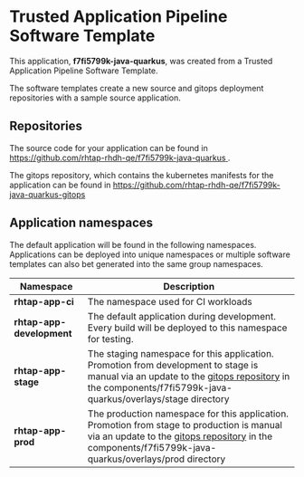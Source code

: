 # Trusted Application Pipeline Software Template

This application, **f7fi5799k-java-quarkus**, was created from a Trusted Application Pipeline Software Template.

The software templates create a new source and gitops deployment repositories with a sample source application. 

## Repositories

The source code for your application can be found in [https://github.com/rhtap-rhdh-qe/f7fi5799k-java-quarkus ](https://github.com/rhtap-rhdh-qe/f7fi5799k-java-quarkus ).
 
The gitops repository, which contains the kubernetes manifests for the application can be found in 
[https://github.com/rhtap-rhdh-qe/f7fi5799k-java-quarkus-gitops ](https://github.com/rhtap-rhdh-qe/f7fi5799k-java-quarkus-gitops ) 

## Application namespaces 

The default application will be found in the following namespaces. Applications can be deployed into unique namespaces or multiple software templates can also bet generated into the same group namespaces.  

|  Namespace   |  Description   |  
| -------- | -------- |
| **rhtap-app-ci** | The namespace used for CI workloads |
| **rhtap-app-development** | The default application during development. Every build will be deployed to this namespace for testing. |
| **rhtap-app-stage** | The staging namespace for this application. Promotion from development to stage is manual via an update to the [gitops repository](https://github.com/rhtap-rhdh-qe/f7fi5799k-java-quarkus-gitops ) in the components/f7fi5799k-java-quarkus/overlays/stage directory |
| **rhtap-app-prod** | The production namespace for this application. Promotion from stage to production is manual via an update to the [gitops repository](https://github.com/rhtap-rhdh-qe/f7fi5799k-java-quarkus-gitops ) in the components/f7fi5799k-java-quarkus/overlays/prod directory |